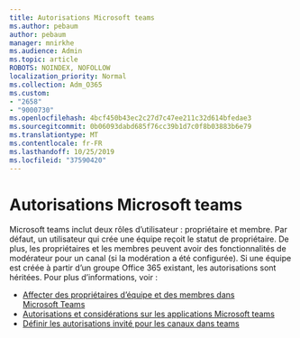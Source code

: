 ```yaml
---
title: Autorisations Microsoft teams
ms.author: pebaum
author: pebaum
manager: mnirkhe
ms.audience: Admin
ms.topic: article
ROBOTS: NOINDEX, NOFOLLOW
localization_priority: Normal
ms.collection: Adm_O365
ms.custom:
- "2658"
- "9000730"
ms.openlocfilehash: 4bcf450b43ec2c27d7c47ee211c32d614bfedae3
ms.sourcegitcommit: 0b06093dabd685f76cc39b1d7c0f8b03883b6e79
ms.translationtype: MT
ms.contentlocale: fr-FR
ms.lasthandoff: 10/25/2019
ms.locfileid: "37590420"
---
```

# <a name="microsoft-teams-permissions"></a>Autorisations Microsoft teams

Microsoft teams inclut deux rôles d’utilisateur : propriétaire et membre. Par défaut, un utilisateur qui crée une équipe reçoit le statut de propriétaire. De plus, les propriétaires et les membres peuvent avoir des fonctionnalités de modérateur pour un canal (si la modération a été configurée). Si une équipe est créée à partir d’un groupe Office 365 existant, les autorisations sont héritées. Pour plus d’informations, voir :

- [Affecter des propriétaires d’équipe et des membres dans Microsoft Teams](https://docs.microsoft.com/microsoftteams/assign-roles-permissions)
- [Autorisations et considérations sur les applications Microsoft teams](https://docs.microsoft.com/microsoftteams/app-permissions)
- [Définir les autorisations invité pour les canaux dans teams](https://support.office.com/article/4756c468-2746-4bfd-a582-736d55fcc169)
